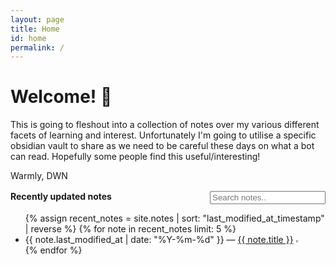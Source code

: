 ```yaml
---
layout: page
title: Home
id: home
permalink: /
---
```


# Welcome! 🌱

This is going to fleshout into a collection of notes over my various different facets of learning and interest. Unfortunately I'm going to utilise a specific obsidian vault to share as we need to be careful these days on what a bot can read. Hopefully some people find this useful/interesting!

Warmly,
DWN

<!-- search bar -->
<div style="display: flex; margin-top: 1rem">
    <strong>Recently updated notes</strong>
    <input class="input is-medium" style="margin-left: auto;" type="text" placeholder="Search notes.." id="search-input" autocomplete="off">
</div>
<ul id="note-list">
  {% assign recent_notes = site.notes | sort: "last_modified_at_timestamp" | reverse %}
  {% for note in recent_notes limit: 5 %}
    <li>
      {{ note.last_modified_at | date: "%Y-%m-%d" }} — <a class="internal-link" href="{{ note.url }}">{{ note.title }}</a>
      <iframe style="height: 0; width: 0;display: 'inline-block';" src="{{ site.url }}{{ note.url }}"></iframe>
    </li>
  {% endfor %}
</ul>
<script>
  const searchInput = document.getElementById("search-input");
  const noteList = document.getElementById("note-list");

  var loaded = false;
  var search = [];
  var timer = null;
  
  window.onload = function() {
    for (var i=0 ; i<noteList.children.length ; i++ ) {
      search[i] = String(noteList.children[i].innerText) + String(noteList.children[i].lastElementChild.contentDocument.children[0].children[1].innerText);
      noteList.children[i].lastElementChild.remove();
    }
    searchInput.addEventListener("input", startInterval);
    loaded = true;
  }

  const startInterval = () => {
    if (!loaded) return;
    stopInterval();
    timer = setInterval(function() {
      doSearch();
    }, 100);
  }

  const stopInterval = () => {
    // To cancel an interval, we pass the timer to clearInterval()
    clearInterval(timer);
  }

  const doSearch = () => {
    var reg = new RegExp(`(^|\\s|,)${searchInput.value}`, 'gi');
    for (var i=0 ; i<noteList.children.length ; i++ ) {
      let li = noteList.children[i];
      if (reg.test(search[i])) {
        li.style["display"] = "list-item";
      } else {
        li.style["display"] = "none";
      }
    }
    clearInterval(timer);
  };
</script>
